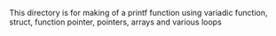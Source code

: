 This directory is for making of a printf function using variadic function, struct, function pointer, pointers, arrays and various loops
